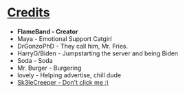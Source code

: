 # [Credits](http://sus.fries.pics)
- **FlameBand - Creator**
- Maya - Emotional Support Catgirl
- DrGonzoPhD - They call him, Mr. Fries.
- HarryG/Biden - Jumpstarting the server and being Biden
- Soda - Soda
- Mr. Burger - Burgering
- lovely - Helping advertise, chill dude
- [Sk3leCreeper - Don't click me :)](https://www.youtube.com/watch?v=gkTb9GP9lVI)
